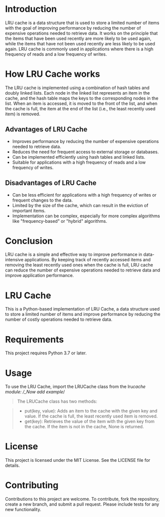 # Introduction

LRU cache is a data structure that is used to store a limited number of items with the goal of improving performance by reducing the number of expensive operations needed to retrieve data. It works on the principle that the items that have been used recently are more likely to be used again, while the items that have not been used recently are less likely to be used again. LRU cache is commonly used in applications where there is a high frequency of reads and a low frequency of writes.

# How LRU Cache works

The LRU cache is implemented using a combination of hash tables and doubly linked lists. Each node in the linked list represents an item in the cache, and the hash table maps the keys to the corresponding nodes in the list. When an item is accessed, it is moved to the front of the list, and when the cache is full, the item at the end of the list (i.e., the least recently used item) is removed.

## Advantages of LRU Cache

- Improves performance by reducing the number of expensive operations needed to retrieve data.
- Reduces the need for frequent access to external storage or databases.
- Can be implemented efficiently using hash tables and linked lists.
- Suitable for applications with a high frequency of reads and a low frequency of writes.

## Disadvantages of LRU Cache

- Can be less efficient for applications with a high frequency of writes or frequent changes to the data.
- Limited by the size of the cache, which can result in the eviction of important items.
- Implementation can be complex, especially for more complex algorithms like "frequency-based" or "hybrid" algorithms.

# Conclusion

LRU cache is a simple and effective way to improve performance in data-intensive applications. By keeping track of recently accessed items and removing the least recently used ones when the cache is full, LRU cache can reduce the number of expensive operations needed to retrieve data and improve application performance.

# LRU Cache

This is a Python-based implementation of LRU Cache, a data structure used to store a limited number of items and improve performance by reducing the number of costly operations needed to retrieve data.

# Requirements

This project requires Python 3.7 or later.

# Usage

To use the LRU Cache, import the LRUCache class from the lru*cache module:
/\_Now add example*/

> The LRUCache class has two methods:

> - put(key, value): Adds an item to the cache with the given key and value. If the cache is full, the least recently used item is removed.
> - get(key): Retrieves the value of the item with the given key from the cache. If the item is not in the cache, None is returned.

# License

This project is licensed under the MIT License. See the LICENSE file for details.

# Contributing

Contributions to this project are welcome. To contribute, fork the repository, create a new branch, and submit a pull request. Please include tests for any new functionality.
